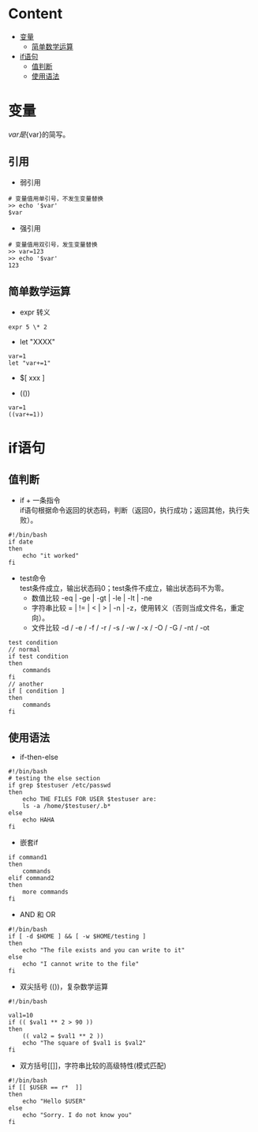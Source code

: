 # Content

* [变量](#变量)
	* [简单数学运算](#简单数学运算)
* [if语句](#if语句)
	* [值判断 ](#值判断)
	* [使用语法](#使用语法)

# 变量
$var是${var}的简写。
## 引用
- 弱引用
```shell
# 变量值用单引号，不发生变量替换
>> echo '$var'
$var
```

- 强引用
```
# 变量值用双引号，发生变量替换
>> var=123
>> echo '$var'
123
```


## 简单数学运算
- expr 转义

```
expr 5 \* 2
```
- let "XXXX"

```
var=1
let "var+=1"
```

- $[ xxx ]

- (())

```
var=1
((var+=1))
```

# if语句
## 值判断 
- if + 一条指令   
    if语句根据命令返回的状态码，判断（返回0，执行成功；返回其他，执行失败）。
```
#!/bin/bash
if date
then 
    echo "it worked"
fi
```
- test命令  
    test条件成立，输出状态码0；test条件不成立，输出状态码不为零。
    - 数值比较 -eq | -ge | -gt | -le | -lt | -ne
    - 字符串比较 = | != | < | > | -n | -z，使用转义（否则当成文件名，重定向）。
    - 文件比较 -d / -e / -f / -r / -s / -w / -x / -O / -G / -nt / -ot
    
```
test condition
// normal
if test condition
then 
    commands
fi
// another
if [ condition ]
then
    commands
fi
```

## 使用语法

- if-then-else

```
#!/bin/bash
# testing the else section
if grep $testuser /etc/passwd
then 
    echo THE FILES FOR USER $testuser are:
    ls -a /home/$testuser/.b*
else 
    echo HAHA
fi
```
- 嵌套if

```
if command1
then 
    commands
elif command2
then
    more commands
fi
```

- AND 和 OR

```
#!/bin/bash
if [ -d $HOME ] && [ -w $HOME/testing ]
then 
    echo "The file exists and you can write to it"
else 
    echo "I cannot write to the file"
fi
```

- 双尖括号 (())，复杂数学运算

```
#!/bin/bash

val1=10
if (( $val1 ** 2 > 90 ))
then
    (( val2 = $val1 ** 2 ))
    echo "The square of $val1 is $val2"
fi
```
- 双方括号[[]]，字符串比较的高级特性(模式匹配)

```
#!/bin/bash
if [[ $USER == r*  ]]
then
    echo "Hello $USER"
else
    echo "Sorry. I do not know you"
fi
```
